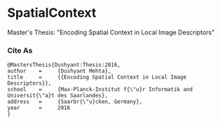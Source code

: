 # SpatialContext
Master's Thesis: "Encoding Spatial Context in Local Image Descriptors"


### Cite As
```
@MastersThesis{Dushyant:Thesis:2016,
author    =     {Dushyant Mehta},
title     =     {{Encoding Spatial Context in Local Image Descriptors}},
school    =     {Max-Planck-Institut f{\"u}r Informatik and Universit{\"a}t des Saarlandes},
address   =     {Saarbr{\"u}cken, Germany},
year      =     2016
}
```
